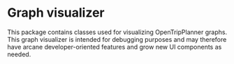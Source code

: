 # Graph visualizer

This package contains classes used for visualizing OpenTripPlanner graphs. This graph visualizer
is intended for debugging purposes and may therefore have arcane developer-oriented features and
grow new UI components as needed.

